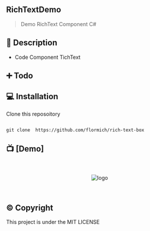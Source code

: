 ## RichTextDemo

> Demo RichText Component C#

## 📃 Description

* Code Component TichText


## ➕ Todo




## 💻 Installation
Clone this reposoitory

```

git clone  https://github.com/flormich/rich-text-box

```


## 📺 [Demo]

<br>
<p align="center"
  
 ![logo](composant.gif)
 
</p>
<br>

## ©️ Copyright
This project is under the MIT LICENSE
